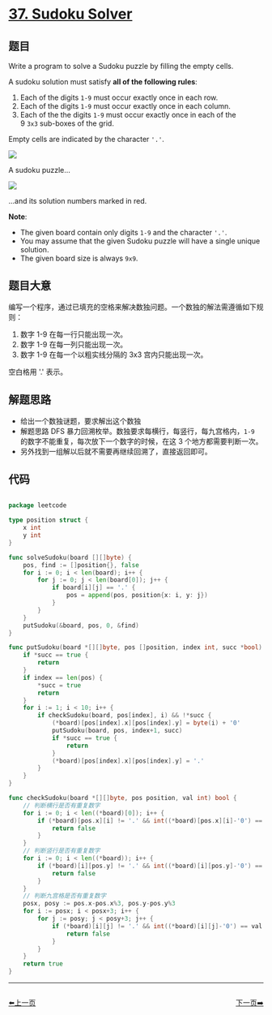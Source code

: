 # [37. Sudoku Solver](https://leetcode.com/problems/sudoku-solver/)



## 题目

Write a program to solve a Sudoku puzzle by filling the empty cells.

A sudoku solution must satisfy **all of the following rules**:

1. Each of the digits `1-9` must occur exactly once in each row.
2. Each of the digits `1-9` must occur exactly once in each column.
3. Each of the the digits `1-9` must occur exactly once in each of the 9 `3x3` sub-boxes of the grid.

Empty cells are indicated by the character `'.'`.

![](https://upload.wikimedia.org/wikipedia/commons/thumb/f/ff/Sudoku-by-L2G-20050714.svg/250px-Sudoku-by-L2G-20050714.svg.png)

A sudoku puzzle...

![](https://upload.wikimedia.org/wikipedia/commons/thumb/3/31/Sudoku-by-L2G-20050714_solution.svg/250px-Sudoku-by-L2G-20050714_solution.svg.png)

...and its solution numbers marked in red.

**Note**:

- The given board contain only digits `1-9` and the character `'.'`.
- You may assume that the given Sudoku puzzle will have a single unique solution.
- The given board size is always `9x9`.

## 题目大意


编写一个程序，通过已填充的空格来解决数独问题。一个数独的解法需遵循如下规则：

1. 数字 1-9 在每一行只能出现一次。
2. 数字 1-9 在每一列只能出现一次。
3. 数字 1-9 在每一个以粗实线分隔的 3x3 宫内只能出现一次。

空白格用 '.' 表示。


## 解题思路

- 给出一个数独谜题，要求解出这个数独
- 解题思路 DFS 暴力回溯枚举。数独要求每横行，每竖行，每九宫格内，`1-9` 的数字不能重复，每次放下一个数字的时候，在这 3 个地方都需要判断一次。
- 另外找到一组解以后就不需要再继续回溯了，直接返回即可。

## 代码

```go

package leetcode

type position struct {
	x int
	y int
}

func solveSudoku(board [][]byte) {
	pos, find := []position{}, false
	for i := 0; i < len(board); i++ {
		for j := 0; j < len(board[0]); j++ {
			if board[i][j] == '.' {
				pos = append(pos, position{x: i, y: j})
			}
		}
	}
	putSudoku(&board, pos, 0, &find)
}

func putSudoku(board *[][]byte, pos []position, index int, succ *bool) {
	if *succ == true {
		return
	}
	if index == len(pos) {
		*succ = true
		return
	}
	for i := 1; i < 10; i++ {
		if checkSudoku(board, pos[index], i) && !*succ {
			(*board)[pos[index].x][pos[index].y] = byte(i) + '0'
			putSudoku(board, pos, index+1, succ)
			if *succ == true {
				return
			}
			(*board)[pos[index].x][pos[index].y] = '.'
		}
	}
}

func checkSudoku(board *[][]byte, pos position, val int) bool {
	// 判断横行是否有重复数字
	for i := 0; i < len((*board)[0]); i++ {
		if (*board)[pos.x][i] != '.' && int((*board)[pos.x][i]-'0') == val {
			return false
		}
	}
	// 判断竖行是否有重复数字
	for i := 0; i < len((*board)); i++ {
		if (*board)[i][pos.y] != '.' && int((*board)[i][pos.y]-'0') == val {
			return false
		}
	}
	// 判断九宫格是否有重复数字
	posx, posy := pos.x-pos.x%3, pos.y-pos.y%3
	for i := posx; i < posx+3; i++ {
		for j := posy; j < posy+3; j++ {
			if (*board)[i][j] != '.' && int((*board)[i][j]-'0') == val {
				return false
			}
		}
	}
	return true
}


```


----------------------------------------------
<div style="display: flex;justify-content: space-between;align-items: center;">
<p><a href="https://books.halfrost.com/leetcode/ChapterFour/0036.Valid-Sudoku/">⬅️上一页</a></p>
<p><a href="https://books.halfrost.com/leetcode/ChapterFour/0039.Combination-Sum/">下一页➡️</a></p>
</div>
